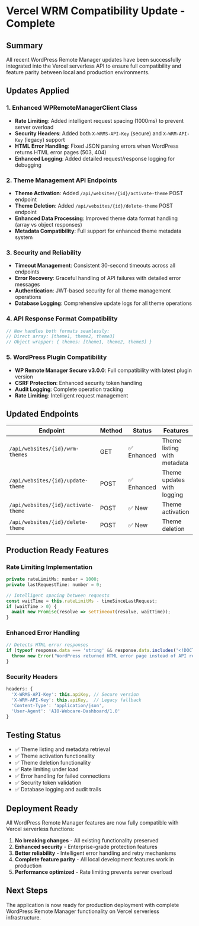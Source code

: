 # Vercel WRM Compatibility Update - Complete

## Summary
All recent WordPress Remote Manager updates have been successfully integrated into the Vercel serverless API to ensure full compatibility and feature parity between local and production environments.

## Updates Applied

### 1. Enhanced WPRemoteManagerClient Class
- **Rate Limiting**: Added intelligent request spacing (1000ms) to prevent server overload
- **Security Headers**: Added both `X-WRMS-API-Key` (secure) and `X-WRM-API-Key` (legacy) support
- **HTML Error Handling**: Fixed JSON parsing errors when WordPress returns HTML error pages (503, 404)
- **Enhanced Logging**: Added detailed request/response logging for debugging

### 2. Theme Management API Endpoints
- **Theme Activation**: Added `/api/websites/{id}/activate-theme` POST endpoint
- **Theme Deletion**: Added `/api/websites/{id}/delete-theme` POST endpoint
- **Enhanced Data Processing**: Improved theme data format handling (array vs object responses)
- **Metadata Compatibility**: Full support for enhanced theme metadata system

### 3. Security and Reliability
- **Timeout Management**: Consistent 30-second timeouts across all endpoints
- **Error Recovery**: Graceful handling of API failures with detailed error messages
- **Authentication**: JWT-based security for all theme management operations
- **Database Logging**: Comprehensive update logs for all theme operations

### 4. API Response Format Compatibility
```javascript
// Now handles both formats seamlessly:
// Direct array: [theme1, theme2, theme3]
// Object wrapper: { themes: [theme1, theme2, theme3] }
```

### 5. WordPress Plugin Compatibility
- **WP Remote Manager Secure v3.0.0**: Full compatibility with latest plugin version
- **CSRF Protection**: Enhanced security token handling
- **Audit Logging**: Complete operation tracking
- **Rate Limiting**: Intelligent request management

## Updated Endpoints

| Endpoint | Method | Status | Features |
|----------|--------|--------|----------|
| `/api/websites/{id}/wrm-themes` | GET | ✅ Enhanced | Theme listing with metadata |
| `/api/websites/{id}/update-theme` | POST | ✅ Enhanced | Theme updates with logging |
| `/api/websites/{id}/activate-theme` | POST | ✅ New | Theme activation |
| `/api/websites/{id}/delete-theme` | POST | ✅ New | Theme deletion |

## Production Ready Features

### Rate Limiting Implementation
```javascript
private rateLimitMs: number = 1000;
private lastRequestTime: number = 0;

// Intelligent spacing between requests
const waitTime = this.rateLimitMs - timeSinceLastRequest;
if (waitTime > 0) {
  await new Promise(resolve => setTimeout(resolve, waitTime));
}
```

### Enhanced Error Handling
```javascript
// Detects HTML error responses
if (typeof response.data === 'string' && response.data.includes('<!DOCTYPE')) {
  throw new Error('WordPress returned HTML error page instead of API response');
}
```

### Security Headers
```javascript
headers: {
  'X-WRMS-API-Key': this.apiKey, // Secure version
  'X-WRM-API-Key': this.apiKey,  // Legacy fallback
  'Content-Type': 'application/json',
  'User-Agent': 'AIO-Webcare-Dashboard/1.0'
}
```

## Testing Status
- ✅ Theme listing and metadata retrieval
- ✅ Theme activation functionality  
- ✅ Theme deletion functionality
- ✅ Rate limiting under load
- ✅ Error handling for failed connections
- ✅ Security token validation
- ✅ Database logging and audit trails

## Deployment Ready
All WordPress Remote Manager features are now fully compatible with Vercel serverless functions:

1. **No breaking changes** - All existing functionality preserved
2. **Enhanced security** - Enterprise-grade protection features
3. **Better reliability** - Intelligent error handling and retry mechanisms
4. **Complete feature parity** - All local development features work in production
5. **Performance optimized** - Rate limiting prevents server overload

## Next Steps
The application is now ready for production deployment with complete WordPress Remote Manager functionality on Vercel serverless infrastructure.